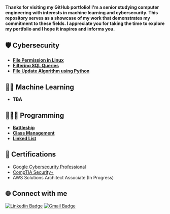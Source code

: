 <h4>Thanks for visiting my GitHub portfolio! I'm a senior studying computer engineering with interests in machine learning and cybersecurity. This repository serves as a showcase of my work that demonstrates my commitment to these fields. I appreciate you for taking the time to explore my portfolio and I hope it inspires and informs you.
 

<h2>🛡️ Cybersecurity </h2>

- <b>[File Permission in Linux](https://github.com/hasanm02/FilePermissionsLab)</b>
- <b>[Filtering SQL Queries](https://github.com/hasanm02/FilterSQLQuery)</b>
- <b>[File Update Algorithm using Python](https://github.com/hasanm02/FileUpdateAlgorithm)</b>

<h2>🤖🧠 Machine Learning </h2>

- <b> TBA </b>

<h2>👨🏽‍💻 Programming </h2>

- <b>[Battleship](https://github.com/hasanm02/Battleship)</b>
- <b>[Class Management](https://github.com/hasanm02/ClassManagement)</b>
- <b>[Linked List](https://github.com/hasanm02/LinkedList)</b>
  
 <h2>📄 Certifications </h2>
  
  - [Google Cybersecurity Professional](https://coursera.org/share/e38501cefa2bc64b5cab0457bd59273e)
  - [CompTIA Security+](https://www.credly.com/badges/e57c92be-c554-4474-b634-6bb9f09a548a/public_url)
  - AWS Solutions Architect Associate (In Progress)




 <h2>🌐 Connect with me</h2>


[![Linkedin Badge](https://img.shields.io/badge/-LinkedIn-blue?style=flat-square&logo=Linkedin&logoColor=white&link=https://www.linkedin.com/in/hasanmodest/)](https://www.linkedin.com/in/hasanmodest/)
[![Gmail Badge](https://img.shields.io/badge/-Gmail-c14438?style=flat-square&logo=Gmail&logoColor=white&link=mailto:hasanmodest0@gmail.com)](mailto:hasanmodest0@gmail.com) 



